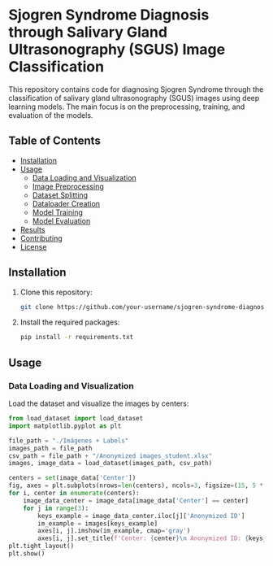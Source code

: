 # Sjogren Syndrome Diagnosis through Salivary Gland Ultrasonography (SGUS) Image Classification

This repository contains code for diagnosing Sjogren Syndrome through the classification of salivary gland ultrasonography (SGUS) images using deep learning models. The main focus is on the preprocessing, training, and evaluation of the models.

## Table of Contents

- [Installation](#installation)
- [Usage](#usage)
  - [Data Loading and Visualization](#data-loading-and-visualization)
  - [Image Preprocessing](#image-preprocessing)
  - [Dataset Splitting](#dataset-splitting)
  - [Dataloader Creation](#dataloader-creation)
  - [Model Training](#model-training)
  - [Model Evaluation](#model-evaluation)
- [Results](#results)
- [Contributing](#contributing)
- [License](#license)

## Installation

1. Clone this repository:
    ```sh
    git clone https://github.com/your-username/sjogren-syndrome-diagnosis.git
    ```
2. Install the required packages:
    ```sh
    pip install -r requirements.txt
    ```

## Usage

### Data Loading and Visualization

Load the dataset and visualize the images by centers:
```python
from load_dataset import load_dataset
import matplotlib.pyplot as plt

file_path = "./Imágenes + Labels"
images_path = file_path
csv_path = file_path + "/Anonymized images_student.xlsx"
images, image_data = load_dataset(images_path, csv_path)

centers = set(image_data['Center'])
fig, axes = plt.subplots(nrows=len(centers), ncols=3, figsize=(15, 5 * len(centers)))
for i, center in enumerate(centers):
    image_data_center = image_data[image_data['Center'] == center]
    for j in range(3):
        keys_example = image_data_center.iloc[j]['Anonymized ID']
        im_example = images[keys_example]
        axes[i, j].imshow(im_example, cmap='gray')
        axes[i, j].set_title(f'Center: {center}\n Anonymized ID: {keys_example}')
plt.tight_layout()
plt.show()
